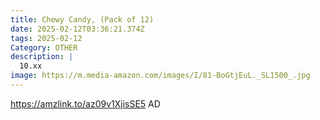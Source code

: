 ```yaml
---
title: Chewy Candy, (Pack of 12)
date: 2025-02-12T03:36:21.374Z
tags: 2025-02-12
Category: OTHER
description: |
  10.xx 
image: https://m.media-amazon.com/images/I/81-BoGtjEuL._SL1500_.jpg
---
```

https://amzlink.to/az09v1XjisSE5  AD